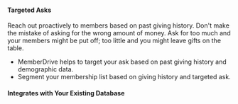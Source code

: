 
#### Targeted Asks

Reach out proactively to members based on past giving history. Don't make the mistake of asking for the wrong amount of money. Ask for too much and your members might be put off; too little and you might leave gifts on the table.

* MemberDrive helps to target your ask based on past giving history and demographic data.
* Segment your membership list based on giving history and targeted ask.


#### Integrates with Your Existing Database

